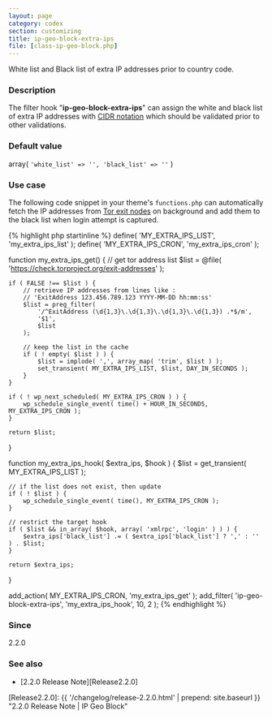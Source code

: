 ```yaml
---
layout: page
category: codex
section: customizing
title: ip-geo-block-extra-ips
file: [class-ip-geo-block.php]
---
```


White list and Black list of extra IP addresses prior to country code.

<!--more-->

### Description ###

The filter hook "**ip-geo-block-extra-ips**" can assign the white and black 
list of extra IP addresses with [CIDR notation][CIDR] which should be 
validated prior to other validations.

### Default value ###

array( `'white_list' => '', 'black_list' => ''` )

### Use case ###

The following code snippet in your theme's `functions.php` can automatically 
fetch the IP addresses from [Tor exit nodes][TorExitNodes] on background and 
add them to the black list when login attempt is captured.

{% highlight php startinline %}
define( 'MY_EXTRA_IPS_LIST', 'my_extra_ips_list' );
define( 'MY_EXTRA_IPS_CRON', 'my_extra_ips_cron' );

function my_extra_ips_get() {
    // get tor address list
    $list = @file( 'https://check.torproject.org/exit-addresses' );

    if ( FALSE !== $list ) {
        // retrieve IP addresses from lines like :
        // 'ExitAddress 123.456.789.123 YYYY-MM-DD hh:mm:ss'
        $list = preg_filter(
            '/^ExitAddress (\d{1,3}\.\d{1,3}\.\d{1,3}\.\d{1,3}) .*$/m',
            '$1',
            $list
        );

        // keep the list in the cache
        if ( ! empty( $list ) ) {
            $list = implode( ',', array_map( 'trim', $list ) );
            set_transient( MY_EXTRA_IPS_LIST, $list, DAY_IN_SECONDS );
        }
    }

    if ( ! wp_next_scheduled( MY_EXTRA_IPS_CRON ) ) {
        wp_schedule_single_event( time() + HOUR_IN_SECONDS, MY_EXTRA_IPS_CRON );
    }

    return $list;
}

function my_extra_ips_hook( $extra_ips, $hook ) {
    $list = get_transient( MY_EXTRA_IPS_LIST );

    // if the list does not exist, then update
    if ( ! $list ) {
        wp_schedule_single_event( time(), MY_EXTRA_IPS_CRON );
    }

    // restrict the target hook
    if ( $list && in_array( $hook, array( 'xmlrpc', 'login' ) ) ) {
        $extra_ips['black_list'] .= ( $extra_ips['black_list'] ? ',' : '' ) . $list;
    }

    return $extra_ips;
}

add_action( MY_EXTRA_IPS_CRON, 'my_extra_ips_get' );
add_filter( 'ip-geo-block-extra-ips', 'my_extra_ips_hook', 10, 2 );
{% endhighlight %}

### Since ###

2.2.0

### See also ###

- [2.2.0 Release Note][Release2.2.0]

[IP-Geo-Block]: https://wordpress.org/plugins/ip-geo-block/ "WordPress › IP Geo Block « WordPress Plugins"
[CIDR]:         https://en.wikipedia.org/wiki/Classless_Inter-Domain_Routing "Classless Inter-Domain Routing - Wikipedia, the free encyclopedia"
[TorExitNodes]: https://www.torproject.org/ "Tor Project: Anonymity Online"
[Release2.2.0]: {{ '/changelog/release-2.2.0.html' | prepend: site.baseurl }} "2.2.0 Release Note | IP Geo Block"
